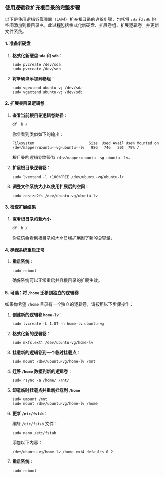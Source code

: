 ### 使用逻辑卷扩充根目录的完整步骤

以下是使用逻辑卷管理器（LVM）扩充根目录的详细步骤，包括将 `sda` 和 `sdb` 的空间添加到根目录中。此过程包括格式化新硬盘、扩展卷组、扩展逻辑卷，并更新文件系统。

#### 1. 准备新硬盘

1. **格式化新硬盘 `sda` 和 `sdb`**：

   ```
   sudo pvcreate /dev/sda
   sudo pvcreate /dev/sdb
   ```
   
2. **将新硬盘添加到卷组**：

   ```
   sudo vgextend ubuntu-vg /dev/sda
   sudo vgextend ubuntu-vg /dev/sdb
   ```

#### 2. 扩展根目录逻辑卷

1. **查看当前根目录逻辑卷路径**：

   ```
   df -h /
   ```
   
   你会看到类似如下的输出：

   ```
   Filesystem                         Size  Used Avail Use% Mounted on
   /dev/mapper/ubuntu--vg-ubuntu--lv   98G   74G   20G  79% /
   ```
   
   根目录的逻辑卷路径为 `/dev/mapper/ubuntu--vg-ubuntu--lv`。
   
2. **扩展根目录逻辑卷**：

   ```
   sudo lvextend -l +100%FREE /dev/ubuntu-vg/ubuntu-lv
   ```
   
3. **调整文件系统大小以使用扩展后的空间**：

   ```
   sudo resize2fs /dev/ubuntu-vg/ubuntu-lv
   ```

#### 3. 检查扩展结果

1. **查看根目录的新大小**：

   ```
   df -h /
   ```
   
   你应该会看到根目录的大小已经扩展到了新的总容量。

#### 4. 确保系统重启正常

1. **重启系统**：

   ```
   sudo reboot
   ```
   
   确保系统可以正常重启并且根目录的扩展生效。

#### 5. 可选：将 `/home` 迁移到独立的逻辑卷

如果你希望 `/home` 目录有一个独立的逻辑卷，请按照以下步骤操作：

1. **创建新的逻辑卷 `home-lv`**：

   ```
   sudo lvcreate -L 1.8T -n home-lv ubuntu-vg
   ```
   
2. **格式化新的逻辑卷**：

   ```
   sudo mkfs.ext4 /dev/ubuntu-vg/home-lv
   ```
   
3. **挂载新的逻辑卷到一个临时挂载点**：

   ```
   sudo mount /dev/ubuntu-vg/home-lv /mnt
   ```
   
4. **迁移 `/home` 数据到新的逻辑卷**：

   ```
   sudo rsync -a /home/ /mnt/
   ```
   
5. **卸载临时挂载点并重新挂载到 `/home`**：

   ```
   sudo umount /mnt
   sudo mount /dev/ubuntu-vg/home-lv /home
   ```
   
6. **更新 `/etc/fstab`**：

   编辑 `/etc/fstab` 文件：

   ```
   sudo nano /etc/fstab
   ```
   
   添加以下内容：

   ```
   /dev/ubuntu-vg/home-lv /home ext4 defaults 0 2
   ```
   
7. **重启系统**：

   ```
   sudo reboot
   ```